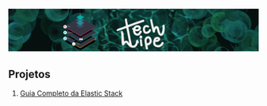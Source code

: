 ![TL](banner-tl.png)
## Projetos 
1. [Guia Completo da Elastic Stack](https://techlipe.github.io/guia-completo)
